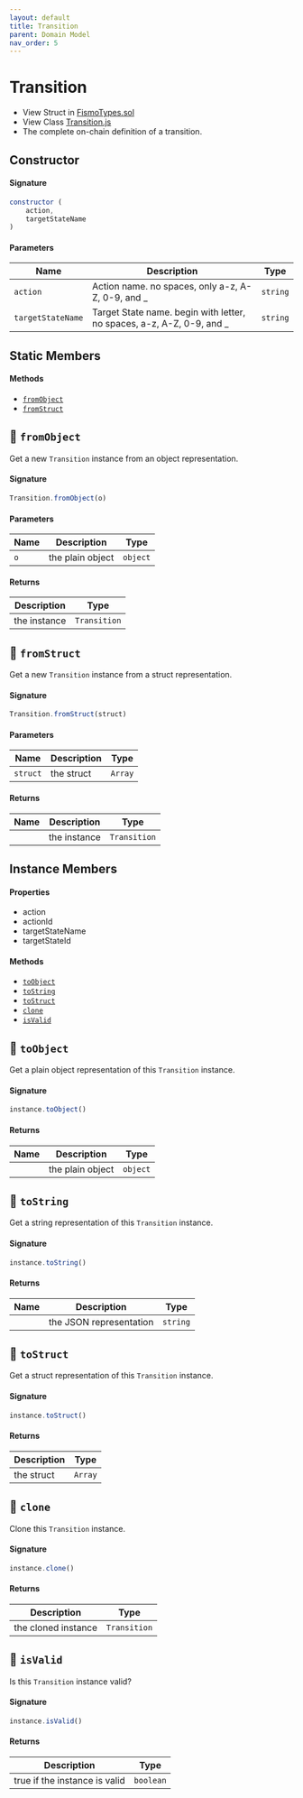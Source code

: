```yaml
---
layout: default
title: Transition
parent: Domain Model
nav_order: 5
---
```

# Transition
* View Struct in [FismoTypes.sol](https://github.com/cliffhall/Fismo/blob/main/contracts/domain/FismoTypes.sol#L42)
* View Class [Transition.js](https://github.com/cliffhall/Fismo/blob/main/scripts/domain/entity/Transition.js)
* The complete on-chain definition of a transition.

## Constructor
#### Signature

```javascript
constructor (
    action,
    targetStateName
)
```

#### Parameters

| Name               | Description                                                       | Type    |
|--------------------|-------------------------------------------------------------------|---------|
| `action`           | Action name. no spaces, only a-z, A-Z, 0-9, and _ | `string`  |
| `targetStateName`  | Target State name. begin with letter, no spaces, a-z, A-Z, 0-9, and _      | `string` |

## Static Members
#### Methods
* [`fromObject`](#-fromobject)
* [`fromStruct`](#-fromstruct)

## 🦠 `fromObject`
Get a new `Transition` instance from an object representation.

#### Signature
```javascript
Transition.fromObject(o)
```
#### Parameters

| Name     | Description      | Type   |
|----------|------------------|--------|
| `o`        | the plain object | `object` | 

#### Returns

| Description       | Type           |
|-------------------|----------------|
| the instance | `Transition` | 

## 🦠 `fromStruct`
Get a new `Transition` instance from a struct representation.

#### Signature
```javascript
Transition.fromStruct(struct)
```
#### Parameters

| Name   | Description | Type  |
|--------|-------------|-------|
| `struct` | the struct  | `Array` | 

#### Returns

| Name    | Description       | Type           |
|---------|-------------------|----------------|
|         | the instance | `Transition` |

## Instance Members
#### Properties
* action
* actionId
* targetStateName
* targetStateId

#### Methods
* [`toObject`](#-toobject)
* [`toString`](#-tostring)
* [`toStruct`](#-tostruct)
* [`clone`](#-clone)
* [`isValid`](#-isvalid)

## 🦠 `toObject`
Get a plain object representation of this `Transition` instance.

#### Signature
```javascript
instance.toObject()
```

#### Returns

| Name    | Description      | Type   |
|---------|------------------|--------|
|         | the plain object | `object` | 

## 🦠 `toString`
Get a string representation of this `Transition` instance.

#### Signature
```javascript
instance.toString()
```

#### Returns

| Name    | Description              | Type   |
|---------|--------------------------|--------|
|         | the JSON representation | `string` | 

## 🦠 `toStruct`
Get a struct representation of this `Transition` instance.

#### Signature
```javascript
instance.toStruct()
```

#### Returns

| Description | Type  |
|-------------|-------|
| the struct  | `Array` | 

## 🦠 `clone`
Clone this `Transition` instance.

#### Signature
```javascript
instance.clone()
```

#### Returns

| Description         | Type           |
|---------------------|----------------|
| the cloned instance | `Transition` | 

## 🦠 `isValid`
Is this `Transition` instance valid?

#### Signature
```javascript
instance.isValid()
```

#### Returns

| Description                   | Type    |
|-------------------------------|---------|
| true if the instance is valid | `boolean` | 
